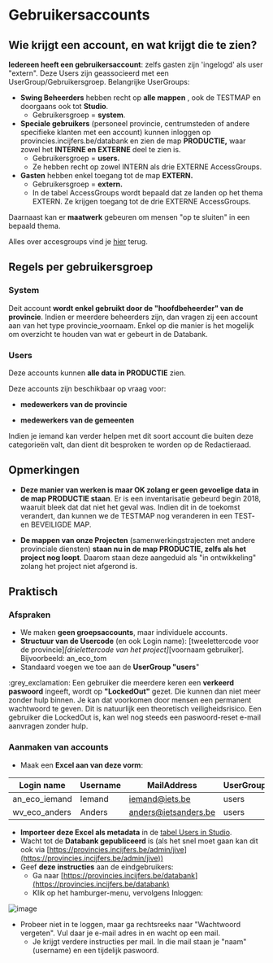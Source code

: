 # Gebruikersaccounts

## Wie krijgt een account, en wat krijgt die te zien?

**Iedereen heeft een gebruikersaccount**: zelfs gasten zijn &#39;ingelogd&#39; als user &quot;extern&quot;. Deze Users zijn geassocieerd met een UserGroup/Gebruikersgroep. Belangrijke UserGroups:

- **Swing Beheerders** hebben recht op **alle mappen** , ook de TESTMAP en doorgaans ook tot **Studio**.
  - Gebruikersgroep = **system**.
- **Speciale gebruikers** (personeel provincie, centrumsteden of andere specifieke klanten met een account) kunnen inloggen op provincies.incijfers.be/databank en zien de map **PRODUCTIE,** waar zowel het **INTERNE en EXTERNE** deel te zien is.
  - Gebruikersgroep = **users.**
  - Ze hebben recht op zowel INTERN als drie EXTERNE AccessGroups.
- **Gasten** hebben enkel toegang tot de map **EXTERN.**
  - Gebruikersgroep = **extern.**
  - In de tabel AccessGroups wordt bepaald dat ze landen op het thema EXTERN. Ze krijgen toegang tot de drie EXTERNE AccessGroups.

Daarnaast kan er **maatwerk** gebeuren om mensen &quot;op te sluiten&quot; in een bepaald thema.

Alles over accesgroups vind je [hier](https://github.com/provinciesincijfers/JiveDocumentation/blob/master/05.%20Themaboom%20-%20Toegang%20beheren/Toegangsgroepen.md) terug.


## Regels per gebruikersgroep

### System

Deit account **wordt enkel gebruikt door de &quot;hoofdbeheerder&quot; van de provincie**. Indien er meerdere beheerders zijn, dan vragen zij een account aan van het type provincie\_voornaam. Enkel op die manier is het mogelijk om overzicht te houden van wat er gebeurt in de Databank.

###

### Users

Deze accounts kunnen **alle data in PRODUCTIE** zien.

Deze accounts zijn beschikbaar op vraag voor:

- **medewerkers van de provincie**

- **medewerkers van de gemeenten**

Indien je iemand kan verder helpen met dit soort account die buiten deze categorieën valt, dan dient dit besproken te worden op de Redactieraad.

## Opmerkingen

- **Deze manier van werken is maar OK zolang er geen gevoelige data in de map PRODUCTIE staan**. Er is een inventarisatie gebeurd begin 2018, waaruit bleek dat dat niet het geval was. Indien dit in de toekomst verandert, dan kunnen we de TESTMAP nog veranderen in een TEST- en BEVEILIGDE MAP.

- **De mappen van onze Projecten** (samenwerkingstrajecten met andere provinciale diensten) **staan nu in de map PRODUCTIE, zelfs als het project nog loopt**. Daarom staan deze aangeduid als &quot;in ontwikkeling&quot; zolang het project niet afgerond is.

## Praktisch

### Afspraken

- We maken **geen groepsaccounts**, maar individuele accounts.
- **Structuur van de Usercode** (en ook Login name): [tweelettercode voor de provincie]_[drielettercode van het project]_[voornaam gebruiker]. Bijvoorbeeld: an\_eco\_tom
- Standaard voegen we toe aan de **UserGroup &quot;users**&quot;

:grey\_exclamation: Een gebruiker die meerdere keren een **verkeerd paswoord** ingeeft, wordt op **&quot;LockedOut&quot;** gezet. Die kunnen dan niet meer zonder hulp binnen. Je kan dat voorkomen door mensen een permanent wachtwoord te geven. Dit is natuurlijk een theoretisch veiligheidsrisico. Een gebruiker die LockedOut is, kan wel nog steeds een paswoord-reset e-mail aanvragen zonder hulp.

### Aanmaken van accounts

- Maak een **Excel aan van deze vorm**:

| **Login name** | **Username** | **MailAddress** | **UserGroup** | **Usercode** |
| --- | --- | --- | --- | --- |
| an\_eco\_iemand | Iemand | [iemand@iets.be](mailto:iemand@iets.be) | users | an\_eco\_iemand |
| wv\_eco\_anders | Anders | [anders@ietsanders.be](mailto:anders@ietsanders.be) | users | wv\_eco\_anders |

- **Importeer deze Excel als metadata** in de [tabel Users in Studio](https://provincies.incijfers.be/Admin/Studio/Table?tableName=User).
- Wacht tot de **Databank gepubliceerd** is (als het snel moet gaan kan dit ook via [https://provincies.incijfers.be/admin/jive](https://provincies.incijfers.be/admin/jive))
- Geef **deze instructies** aan de eindgebruikers:
  - Ga naar [https://provincies.incijfers.be/databank](https://provincies.incijfers.be/databank)
  - Klik op het hamburger-menu, vervolgens Inloggen:

![image](https://user-images.githubusercontent.com/77432663/113412718-4c1af500-93b9-11eb-8c77-ee01282eb15d.png)

- Probeer niet in te loggen, maar ga rechtsreeks naar &quot;Wachtwoord vergeten&quot;. Vul daar je e-mail adres in en wacht op een mail.
  - Je krijgt verdere instructies per mail. In die mail staan je &quot;naam&quot; (username) en een tijdelijk paswoord.

